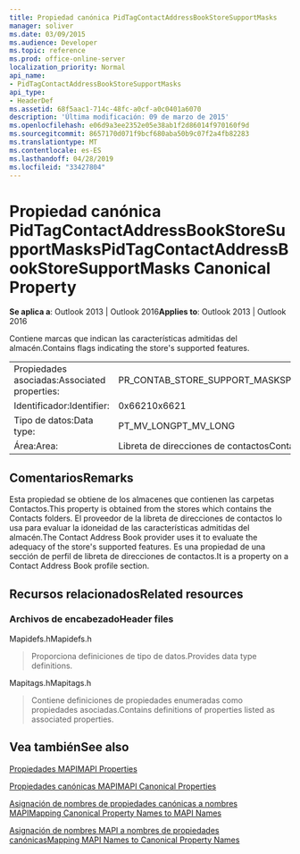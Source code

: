 ```yaml
---
title: Propiedad canónica PidTagContactAddressBookStoreSupportMasks
manager: soliver
ms.date: 03/09/2015
ms.audience: Developer
ms.topic: reference
ms.prod: office-online-server
localization_priority: Normal
api_name:
- PidTagContactAddressBookStoreSupportMasks
api_type:
- HeaderDef
ms.assetid: 68f5aac1-714c-48fc-a0cf-a0c0401a6070
description: 'Última modificación: 09 de marzo de 2015'
ms.openlocfilehash: e06d9a3ee2352e05e38ab1f2d86014f970160f9d
ms.sourcegitcommit: 8657170d071f9bcf680aba50b9c07f2a4fb82283
ms.translationtype: MT
ms.contentlocale: es-ES
ms.lasthandoff: 04/28/2019
ms.locfileid: "33427804"
---
```

# <a name="pidtagcontactaddressbookstoresupportmasks-canonical-property"></a><span data-ttu-id="25af0-103">Propiedad canónica PidTagContactAddressBookStoreSupportMasks</span><span class="sxs-lookup"><span data-stu-id="25af0-103">PidTagContactAddressBookStoreSupportMasks Canonical Property</span></span>

  
  
<span data-ttu-id="25af0-104">**Se aplica a**: Outlook 2013 | Outlook 2016</span><span class="sxs-lookup"><span data-stu-id="25af0-104">**Applies to**: Outlook 2013 | Outlook 2016</span></span> 
  
<span data-ttu-id="25af0-105">Contiene marcas que indican las características admitidas del almacén.</span><span class="sxs-lookup"><span data-stu-id="25af0-105">Contains flags indicating the store's supported features.</span></span>
  
|||
|:-----|:-----|
|<span data-ttu-id="25af0-106">Propiedades asociadas:</span><span class="sxs-lookup"><span data-stu-id="25af0-106">Associated properties:</span></span>  <br/> |<span data-ttu-id="25af0-107">PR_CONTAB_STORE_SUPPORT_MASKS</span><span class="sxs-lookup"><span data-stu-id="25af0-107">PR_CONTAB_STORE_SUPPORT_MASKS</span></span>  <br/> |
|<span data-ttu-id="25af0-108">Identificador:</span><span class="sxs-lookup"><span data-stu-id="25af0-108">Identifier:</span></span>  <br/> |<span data-ttu-id="25af0-109">0x6621</span><span class="sxs-lookup"><span data-stu-id="25af0-109">0x6621</span></span>  <br/> |
|<span data-ttu-id="25af0-110">Tipo de datos:</span><span class="sxs-lookup"><span data-stu-id="25af0-110">Data type:</span></span>  <br/> |<span data-ttu-id="25af0-111">PT_MV_LONG</span><span class="sxs-lookup"><span data-stu-id="25af0-111">PT_MV_LONG</span></span>  <br/> |
|<span data-ttu-id="25af0-112">Área:</span><span class="sxs-lookup"><span data-stu-id="25af0-112">Area:</span></span>  <br/> |<span data-ttu-id="25af0-113">Libreta de direcciones de contactos</span><span class="sxs-lookup"><span data-stu-id="25af0-113">Contact address book</span></span>  <br/> |
   
## <a name="remarks"></a><span data-ttu-id="25af0-114">Comentarios</span><span class="sxs-lookup"><span data-stu-id="25af0-114">Remarks</span></span>

<span data-ttu-id="25af0-115">Esta propiedad se obtiene de los almacenes que contienen las carpetas Contactos.</span><span class="sxs-lookup"><span data-stu-id="25af0-115">This property is obtained from the stores which contains the Contacts folders.</span></span> <span data-ttu-id="25af0-116">El proveedor de la libreta de direcciones de contactos lo usa para evaluar la idoneidad de las características admitidas del almacén.</span><span class="sxs-lookup"><span data-stu-id="25af0-116">The Contact Address Book provider uses it to evaluate the adequacy of the store's supported features.</span></span> <span data-ttu-id="25af0-117">Es una propiedad de una sección de perfil de libreta de direcciones de contactos.</span><span class="sxs-lookup"><span data-stu-id="25af0-117">It is a property on a Contact Address Book profile section.</span></span> 
  
## <a name="related-resources"></a><span data-ttu-id="25af0-118">Recursos relacionados</span><span class="sxs-lookup"><span data-stu-id="25af0-118">Related resources</span></span>

### <a name="header-files"></a><span data-ttu-id="25af0-119">Archivos de encabezado</span><span class="sxs-lookup"><span data-stu-id="25af0-119">Header files</span></span>

<span data-ttu-id="25af0-120">Mapidefs.h</span><span class="sxs-lookup"><span data-stu-id="25af0-120">Mapidefs.h</span></span>
  
> <span data-ttu-id="25af0-121">Proporciona definiciones de tipo de datos.</span><span class="sxs-lookup"><span data-stu-id="25af0-121">Provides data type definitions.</span></span>
    
<span data-ttu-id="25af0-122">Mapitags.h</span><span class="sxs-lookup"><span data-stu-id="25af0-122">Mapitags.h</span></span>
  
> <span data-ttu-id="25af0-123">Contiene definiciones de propiedades enumeradas como propiedades asociadas.</span><span class="sxs-lookup"><span data-stu-id="25af0-123">Contains definitions of properties listed as associated properties.</span></span>
    
## <a name="see-also"></a><span data-ttu-id="25af0-124">Vea también</span><span class="sxs-lookup"><span data-stu-id="25af0-124">See also</span></span>



[<span data-ttu-id="25af0-125">Propiedades MAPI</span><span class="sxs-lookup"><span data-stu-id="25af0-125">MAPI Properties</span></span>](mapi-properties.md)
  
[<span data-ttu-id="25af0-126">Propiedades canónicas MAPI</span><span class="sxs-lookup"><span data-stu-id="25af0-126">MAPI Canonical Properties</span></span>](mapi-canonical-properties.md)
  
[<span data-ttu-id="25af0-127">Asignación de nombres de propiedades canónicas a nombres MAPI</span><span class="sxs-lookup"><span data-stu-id="25af0-127">Mapping Canonical Property Names to MAPI Names</span></span>](mapping-canonical-property-names-to-mapi-names.md)
  
[<span data-ttu-id="25af0-128">Asignación de nombres MAPI a nombres de propiedades canónicas</span><span class="sxs-lookup"><span data-stu-id="25af0-128">Mapping MAPI Names to Canonical Property Names</span></span>](mapping-mapi-names-to-canonical-property-names.md)

